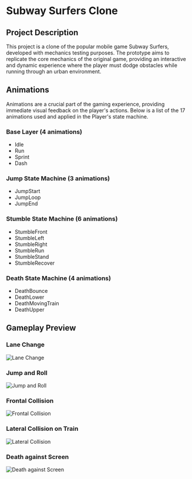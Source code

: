 # Subway Surfers Clone

## Project Description
This project is a clone of the popular mobile game Subway Surfers, developed with mechanics testing purposes. The prototype aims to replicate the core mechanics of the original game, providing an interactive and dynamic experience where the player must dodge obstacles while running through an urban environment.

## Animations
Animations are a crucial part of the gaming experience, providing immediate visual feedback on the player's actions. Below is a list of the 17 animations used and applied in the Player's state machine.

### Base Layer (4 animations)
- Idle
- Run
- Sprint
- Dash

### Jump State Machine (3 animations)
- JumpStart
- JumpLoop
- JumpEnd

### Stumble State Machine (6 animations)
- StumbleFront
- StumbleLeft
- StumbleRight
- StumbleRun
- StumbleStand
- StumbleRecover

### Death State Machine (4 animations)
- DeathBounce
- DeathLower
- DeathMovingTrain
- DeathUpper

## Gameplay Preview

### Lane Change
![Lane Change](https://github.com/JuanGr95/Subway-Surfers-Clon/assets/131586834/4750a1ab-eef8-4403-944c-5409d191fcf9)

### Jump and Roll
![Jump and Roll](https://github.com/JuanGr95/Subway-Surfers-Clon/assets/131586834/4d54c09f-8d03-4d30-b11e-eb2f1267bf50)

### Frontal Collision
![Frontal Collision](https://github.com/JuanGr95/Subway-Surfers-Clon/assets/131586834/b20e69ca-14dc-4980-a79a-7c0c7139991e)

### Lateral Collision on Train
![Lateral Collision](https://github.com/JuanGr95/Subway-Surfers-Clon/assets/131586834/ee005ddc-dcf5-429e-8739-67b6eb1e7479)

### Death against Screen
![Death against Screen](https://github.com/JuanGr95/Subway-Surfers-Clon/assets/131586834/3c2ffd12-4572-4d03-b034-cb67f0809ec7)
